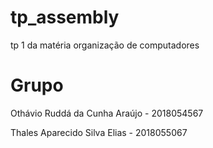 # tp_assembly
tp 1 da matéria organização de computadores
# Grupo
Othávio Ruddá da Cunha Araújo - 2018054567

Thales Aparecido Silva Elias - 2018055067 
